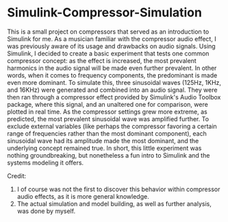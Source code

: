 # Simulink-Compressor-Simulation

This is a small project on compressors that served as an introduction to Simulink for me.  As a musician familiar with the compressor audio effect, I was previously aware of its usage and drawbacks on audio signals.  Using Simulink, I decided to create a basic experiment that tests one common compressor concept: as the effect is increased, the most prevalent harmonics in the audio signal will be made even further prevalent.  In other words, when it comes to frequency components, the predominant is made even more dominant.  To simulate this, three sinusoidal waves (125Hz, 1KHz, and 16KHz) were generated and combined into an audio signal.  They were then ran through a compressor effect provided by Simulink's Audio Toolbox package, where this signal, and an unaltered one for comparison, were plotted in real time.  As the compressor settings grew more extreme, as predicted, the most prevalent sinusoidal wave was amplified further.  To exclude external variables (like perhaps the compressor favoring a certain range of frequencies rather than the most dominant component), each sinusoidal wave had its amplitude made the most dominant, and the underlying concept remained true.  In short, this little experiment was nothing groundbreaking, but nonetheless a fun intro to Simulink and the systems modeling it offers.

Credit: 
1. I of course was not the first to discover this behavior within compressor audio effects, as it is more general knowledge.
2. The actual simulation and model building, as well as further analysis, was done by myself.
